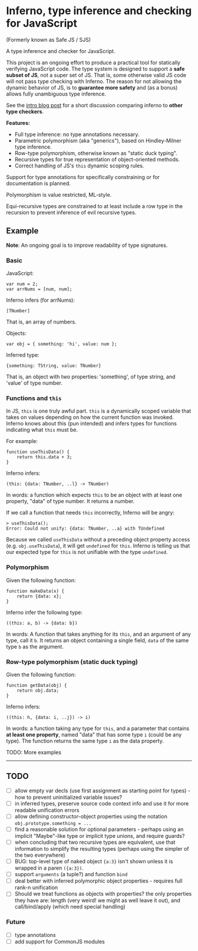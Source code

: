 # Inferno, type inference and checking for JavaScript

(Formerly known as Safe JS / SJS)

A type inference and checker for JavaScript.

This project is an ongoing effort to produce a practical tool for statically verifying JavaScript code. The type system is designed to support a **safe subset of JS**, not a super set of JS. That is, some otherwise valid JS code will not pass type checking with Inferno. The reason for not allowing the dynamic behavior of JS, is to **guarantee more safety** and (as a bonus) allows fully unambiguous type inference.

See the [intro blog post](https://noamlewis.wordpress.com/2015/01/20/introducing-sjs-a-type-inferer-and-checker-for-javascript/) for a short discussion comparing inferno to **other type checkers**.

**Features:**

* Full type inference: no type annotations necessary.
* Parametric polymorphism (aka "generics"), based on Hindley-Milner type inference.
* Row-type polymorphism, otherwise known as "static duck typing".
* Recursive types for true representation of object-oriented methods.
* Correct handling of JS's `this` dynamic scoping rules.

Support for type annotations for specifically constraining or for documentation is planned. 

Polymorphism is value restricted, ML-style.

Equi-recursive types are constrained to at least include a row type in the recursion to prevent inference of evil recursive types.


## Example

**Note**: An ongoing goal is to improve readability of type signatures. 

### Basic

JavaScript:

	var num = 2;
	var arrNums = [num, num];

Inferno infers (for arrNums):

	[TNumber]

That is, an array of numbers.

Objects:

	var obj = { something: 'hi', value: num };

Inferred type:

    {something: TString, value: TNumber}

That is, an object with two properties: 'something', of type string, and 'value' of type number.

### Functions and `this`

In JS, `this` is one truly awful part. `this` is a dynamically scoped variable that takes on values depending on how the current function was invoked. Inferno knows about this (pun intended) and infers types for functions indicating what `this` must be.

For example:

	function useThisData() {
		return this.data + 3;
	}

Inferno infers:

    (this: {data: TNumber, ..l} -> TNumber)

In words: a function which expects `this` to be an object with at least one property, "data" of type number. It returns a number.

If we call a function that needs `this` incorrectly, Inferno will be angry:

    > useThisData();
	Error: Could not unify: {data: TNumber, ..a} with TUndefined

Because we called `useThisData` without a preceding object property access (e.g. `obj.useThisData`), it will get `undefined` for `this`. Inferno is telling us that our expected type for `this` is not unifiable with the type `undefined`.

### Polymorphism

Given the following function:

    function makeData(x) {
	    return {data: x};
	}

Inferno infer the following type:

    ((this: a, b) -> {data: b})

In words: A function that takes anything for its `this`, and an argument of any type, call it `b`. It returns an object containing a single field, `data` of the same type `b` as the argument.

### Row-type polymorphism (static duck typing)

Given the following function:

    function getData(obj) {
		return obj.data;
	}

Inferno infers:

    ((this: h, {data: i, ..j}) -> i)

In words: a function taking any type for `this`, and a parameter that contains **at least one property**, named "data" that has some type `i` (could be any type). The function returns the same type `i` as the data property.

TODO: More examples

------------

## TODO

- [ ] allow empty var decls (use first assignment as starting point for types) - how to prevent uninitialized variable issues?
- [ ] in inferred types, preserve source code context info and use it for more readable unification errors
- [ ] allow defining constructor-object properties using the notation `obj.prototype.something = ...`
- [ ] find a reasonable solution for optional parameters - perhaps using an implicit "Maybe"-like type or implicit type unions, and require guards?
- [ ] when concluding that two recursive types are equivalent, use that information to simplify the resulting types (perhaps using the simpler of the two everywhere)
- [ ] BUG: top-level type of naked object `{a:3}` isn't shown unless it is wrapped in a paren `({a:3})`.
- [ ] support `arguments` (a tuple?) and function `bind`
- [ ] deal better with inferred polymorphic object properties - requires full rank-n unification
- [ ] Should we treat functions as objects with properties? the only properties they have are: length (very weird! we might as well leave it out), and call/bind/apply (which need special handling)

### Future

- [ ] type annotations
- [ ] add support for CommonJS modules

<!--  LocalWords:  JS polymorphism Hindley Milner JS's Equi num arrNums TNumber TString getData
 -->
<!--  LocalWords:  useThisData TUndefined unifiable makeData TODO decls paren CommonJS
 -->
